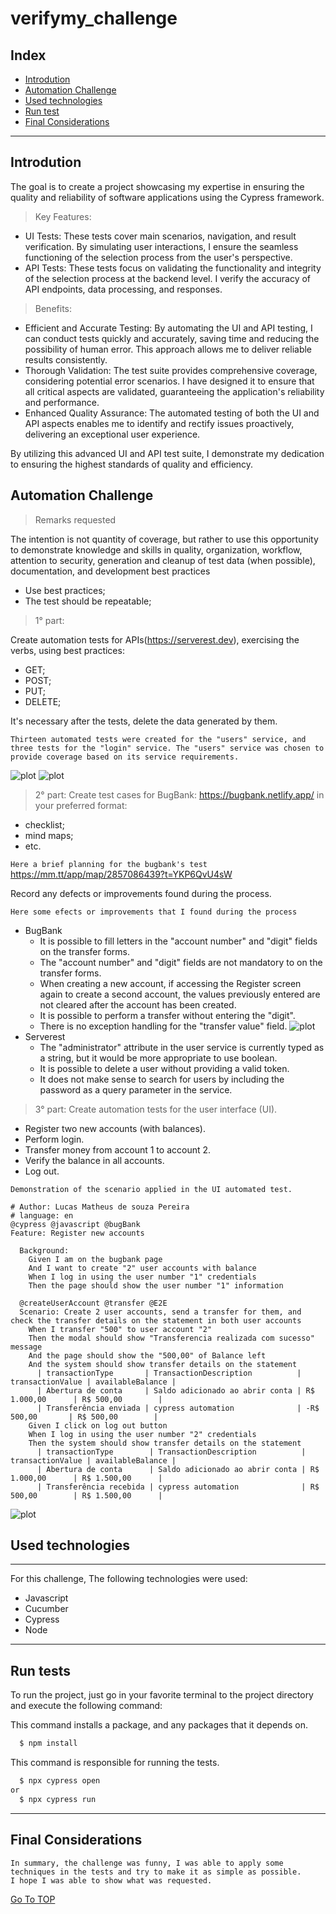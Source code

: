 # verifymy_challenge
## Index

- [Introdution](#Introdution)
- [Automation Challenge](#Automation-Challenge)
- [Used technologies](#used-technologies)
- [Run test](#run-test)
- [Final Considerations](#final-considerations)
---
## Introdution 

The goal is to create a project showcasing my expertise in ensuring the quality and reliability of software applications using the Cypress framework.

>Key Features:
* UI Tests: These tests cover main scenarios, navigation, and result verification. By simulating user interactions, I ensure the seamless functioning of the selection process from the user's perspective.
* API Tests: These tests focus on validating the functionality and integrity of the selection process at the backend level. I verify the accuracy of API endpoints, data processing, and responses.

>Benefits:
* Efficient and Accurate Testing: By automating the UI and API testing, I can conduct tests quickly and accurately, saving time and reducing the possibility of human error. This approach allows me to deliver reliable results consistently.
* Thorough Validation: The test suite provides comprehensive coverage, considering potential error scenarios. I have designed it to ensure that all critical aspects are validated, guaranteeing the application's reliability and performance.
* Enhanced Quality Assurance: The automated testing of both the UI and API aspects enables me to identify and rectify issues proactively, delivering an exceptional user experience.

By utilizing this advanced UI and API test suite, I demonstrate my dedication to ensuring the highest standards of quality and efficiency.

## Automation Challenge

> Remarks requested

The intention is not quantity of coverage, but rather to use this opportunity to demonstrate knowledge and skills in quality, organization, workflow, attention to security, generation and cleanup of test data (when possible), documentation, and development best practices
* Use best practices;
* The test should be repeatable;

>1° part:

 Create automation tests for APIs(https://serverest.dev), exercising the verbs, using best practices:
* GET;
* POST;
* PUT;
* DELETE;

It's necessary after the tests, delete the data generated by them. 

`Thirteen automated tests were created for the "users" service, and three tests for the "login" service. The "users" service was chosen to provide coverage based on its service requirements.`

![plot](./folder/users_api.jpg) ![plot](./folder/login_api.jpg)

>2° part:
Create test cases for BugBank: https://bugbank.netlify.app/ in your preferred format:
* checklist;
* mind maps;
* etc.

`Here a brief planning for the bugbank's test` https://mm.tt/app/map/2857086439?t=YKP6QvU4sW


Record any defects or improvements found during the process.

`Here some efects or improvements that I found during the process`
* BugBank
  * It is possible to fill letters in the "account number" and "digit"  fields on the transfer forms.
  * The "account number" and "digit" fields are not mandatory to on the transfer forms.
  * When creating a new account, if accessing the Register screen again to create a second account, the values previously entered are not cleared after the account has been created.
  * It is possible to perform a transfer without entering the "digit".
  * There is no exception handling for the "transfer value" field.
![plot](./folder/exception.jpg)
* Serverest
  * The "administrator" attribute in the user service is currently typed as a string, but it would be more appropriate to use boolean.
  * It is possible to delete a user without providing a valid token.
  * It does not make sense to search for users by including the password as a query parameter in the service.

>3° part:
 Create automation tests for the user interface (UI).

- Register two new accounts (with balances).
- Perform login.
- Transfer money from account 1 to account 2.
- Verify the balance in all accounts.
- Log out.

`Demonstration of the scenario applied in the UI automated test.`

```gherkin
# Author: Lucas Matheus de souza Pereira
# language: en
@cypress @javascript @bugBank
Feature: Register new accounts

  Background:
    Given I am on the bugbank page
    And I want to create "2" user accounts with balance
    When I log in using the user number "1" credentials
    Then the page should show the user number "1" information

  @createUserAccount @transfer @E2E
  Scenario: Create 2 user accounts, send a transfer for them, and check the transfer details on the statement in both user accounts
    When I transfer "500" to user account "2"
    Then the modal should show "Transferencia realizada com sucesso" message
    And the page should show the "500,00" of Balance left
    And the system should show transfer details on the statement
      | transactionType       | TransactionDescription          | transactionValue | availableBalance |
      | Abertura de conta     | Saldo adicionado ao abrir conta | R$ 1.000,00      | R$ 500,00        |
      | Transferência enviada | cypress automation              | -R$ 500,00       | R$ 500,00        |
    Given I click on log out button
    When I log in using the user number "2" credentials
    Then the system should show transfer details on the statement
      | transactionType        | TransactionDescription          | transactionValue | availableBalance |
      | Abertura de conta      | Saldo adicionado ao abrir conta | R$ 1.000,00      | R$ 1.500,00      |
      | Transferência recebida | cypress automation              | R$ 500,00        | R$ 1.500,00      |

```
![plot](./folder/bugBank.gif)

## Used technologies 
---
For this challenge, The following technologies were used:
- Javascript
- Cucumber
- Cypress
- Node
---

## Run tests

To run the project, just go in your favorite terminal to the project directory and execute the following command:

This command installs a package, and any packages that it depends on.
```bash
  $ npm install
```
This command is responsible for running the tests.
```bash
  $ npx cypress open
or
  $ npx cypress run
```
---
## Final Considerations
```
In summary, the challenge was funny, I was able to apply some techniques in the tests and try to make it as simple as possible. 
I hope I was able to show what was requested.
```
[Go To TOP](#TOP)


